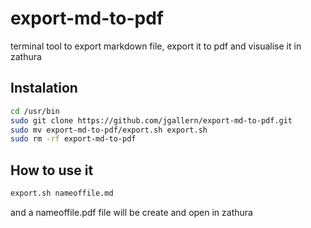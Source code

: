 # export-md-to-pdf
terminal tool to export markdown file, export it to pdf and visualise it in zathura

## Instalation
```bash
cd /usr/bin 
sudo git clone https://github.com/jgallern/export-md-to-pdf.git
sudo mv export-md-to-pdf/export.sh export.sh
sudo rm -rf export-md-to-pdf
```

## How to use it

```bash
export.sh nameoffile.md
```
and a nameoffile.pdf file will be create and open in zathura
